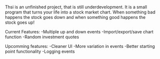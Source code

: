 Thsi is an unfinished project, that is still underdevelopment. It is a small program that turns your life into a stock market chart. When something bad happens the stock goes down and when something good happens the stock goes up!

Current Features:
-Multiple up and down events
-Import/export/save chart function
-Random investment quotes


Upcomming features:
-Cleaner UI
-More variation in events
-Better starting point functionality
-Logging events
